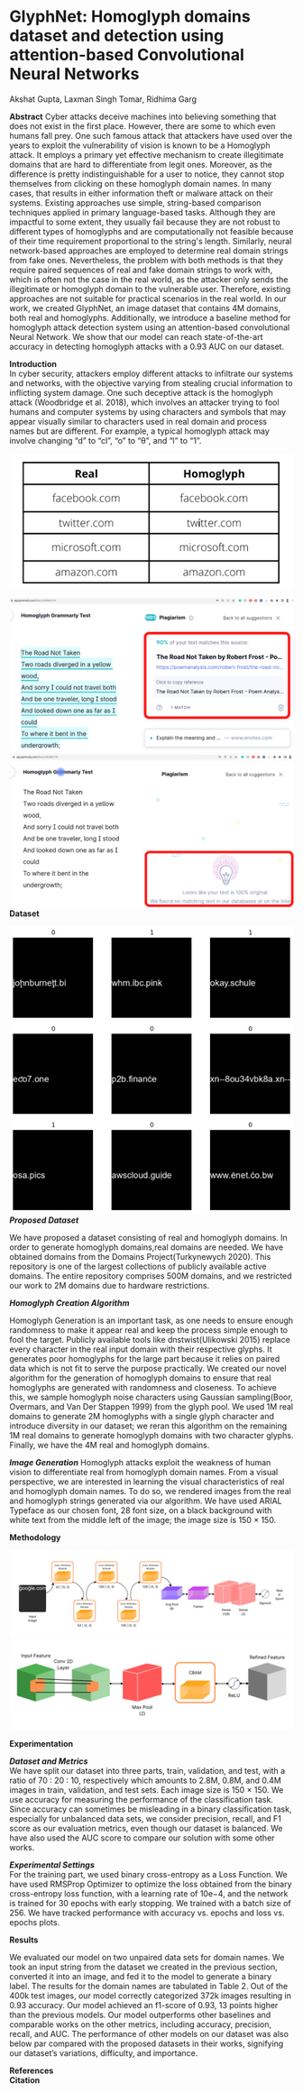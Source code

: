 # GlyphNet: Homoglyph domains dataset and detection using attention-based Convolutional Neural Networks

Akshat Gupta, Laxman Singh Tomar, Ridhima Garg

**Abstract**
Cyber attacks deceive machines into believing something that does not exist in the first place. However, there are some to which even humans fall prey. One such famous attack that attackers have used over the years to exploit the vulnerability of vision is known to be a Homoglyph attack. It employs a primary yet effective mechanism to create illegitimate domains that are hard to differentiate from legit ones. Moreover, as the difference is pretty indistinguishable for a user to notice, they cannot stop themselves from clicking on these homoglyph domain names.
In many cases, that results in either information theft or malware attack on their systems. Existing approaches use simple, string-based comparison techniques applied in primary language-based tasks. Although they are impactful to some extent, they usually fail because they are not robust to different types of homoglyphs and are computationally not feasible because of their time requirement proportional to the string's length.
Similarly, neural network-based approaches are employed to determine real domain strings from fake ones. Nevertheless, the problem with both methods is that they require paired sequences of real and fake domain strings to work with, which is often not the case in the real world, as the attacker only sends the illegitimate or homoglyph domain to the vulnerable user. Therefore, existing approaches are not suitable for practical scenarios in the real world. In our work, we created GlyphNet, an image dataset that contains 4M domains, both real and homoglyphs. Additionally, we introduce a baseline method for homoglyph attack detection system using an attention-based convolutional Neural Network. We show that our model can reach state-of-the-art accuracy in detecting homoglyph attacks with a 0.93 AUC on our dataset. 

**Introduction**<br>
In cyber security, attackers employ different attacks to infiltrate our systems and networks, with the objective varying from stealing crucial information to inflicting system damage. One such deceptive attack is the homoglyph attack (Woodbridge et al. 2018), which involves an attacker trying to fool humans and computer systems by using characters and symbols that may appear visually similar to characters used in real domain and process names but  are different. For example, a typical homoglyph attack may involve changing “d” to “cl”, “o” to “θ”, and “l” to “1”. <br>

![Real and Homoglyph domains](https://github.com/Akshat4112/Glyphnet/blob/pages/resources/real_fake_domains.png) <br>

![Real Rober Frost](https://github.com/Akshat4112/Glyphnet/blob/pages/resources/realfrost.png) <br>
![Fake Robert Frost](https://github.com/Akshat4112/Glyphnet/blob/pages/resources/fakefrost.png) <br>
**Dataset** <br>

![Real and Homoglyph Dataset](https://github.com/Akshat4112/Glyphnet/blob/pages/resources/real-homoglyph.png) <br>
***Proposed Dataset***

We have proposed a dataset consisting of real and homoglyph domains. In order to generate homoglyph domains,real domains are needed. We have obtained domains from the Domains Project(Turkynewych 2020). This repository is one of the largest collections of publicly available active domains. The entire repository comprises 500M domains, and we restricted our work to 2M domains due to hardware restrictions.

***Homoglyph Creation Algorithm***

Homoglyph Generation is an important task, as one needs to ensure enough randomness to make it appear real and keep the process simple enough to fool the target. Publicly available tools like dnstwist(Ulikowski 2015) replace every character in the real input domain with their respective glyphs. It generates poor homoglyphs for the large part because it relies on paired data which is not fit to serve the purpose practically. We created our novel algorithm for the generation of homoglyph domains to ensure that real homoglyphs are generated with randomness and closeness. To achieve this, we sample homoglyph noise characters using Gaussian sampling(Boor, Overmars, and Van Der Stappen 1999) from the glyph pool. We used 1M real domains to generate 2M homoglyphs with a single glyph character and introduce diversity in our dataset; we reran this algorithm on the remaining 1M real domains to generate homoglyph domains with two character glyphs. Finally, we have the 4M real and homoglyph domains.

***Image Generation***
Homoglyph attacks exploit the weakness of human vision to differentiate real from homoglyph domain names. From a visual perspective, we are interested in learning the visual characteristics of real and homoglyph domain names. To do so, we rendered images from the real and homoglyph strings generated via our algorithm. We have used ARIAL Typeface as our chosen font, 28 font size, on a black background with white text from the middle left of the image; the image size is 150 × 150.

**Methodology**<br>

![Model Architecture](https://github.com/Akshat4112/Glyphnet/blob/pages/resources/architecture.png) <br>
![Attention Layer](https://github.com/Akshat4112/Glyphnet/blob/pages/resources/attention_layer.png) <br>

**Experimentation**<br>

***Dataset and Metrics***<br>
We have split our dataset into three parts, train, validation, and test, with a ratio of 70 : 20 : 10, respectively which amounts to 2.8M, 0.8M, and 0.4M images in train, validation, and test sets. Each image size is 150 × 150. We use accuracy for measuring the performance of the classification task. Since accuracy can sometimes be misleading in a binary classification task, especially for unbalanced data sets, we consider precision, recall, and F1 score as our evaluation metrics, even though our dataset is balanced. We have also used the AUC score to compare our solution with some other works.

***Experimental Settings***<br>
For the training part, we used binary cross-entropy as a Loss Function. We have used RMSProp Optimizer to optimize the loss obtained from the binary cross-entropy loss function, with a learning rate of 10e−4, and the network is trained for 30 epochs with early stopping. We trained with a batch size of 256. We have tracked performance with accuracy vs. epochs and loss vs. epochs plots.

**Results**<br>

We evaluated our model on two unpaired data sets for domain names. We took an input string from the dataset we created in the previous section, converted it into an image, and fed it to the model to generate a binary label. The results for the domain names are tabulated in Table 2. Out of the 400k test images, our model correctly categorized 372k images resulting in 0.93 accuracy. Our model achieved an f1-score of 0.93, 13 points higher than the previous models. Our model outperforms other baselines and comparable works on the other metrics, including accuracy, precision, recall, and AUC. The performance of other models on our dataset was also below par compared with the proposed datasets in their works, signifying our dataset’s variations, difficulty, and importance.


**References**<br>
**Citation**<br>





